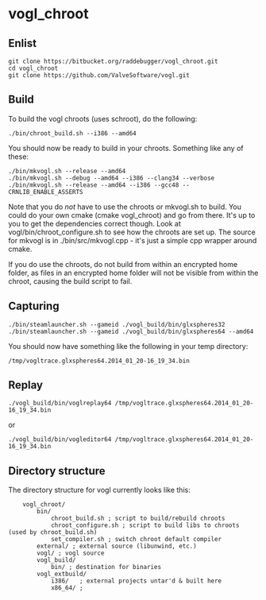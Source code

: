 vogl_chroot
=============

## Enlist ##

```
git clone https://bitbucket.org/raddebugger/vogl_chroot.git  
cd vogl_chroot  
git clone https://github.com/ValveSoftware/vogl.git  
```

## Build ##

To build the vogl chroots (uses schroot), do the following:

    ./bin/chroot_build.sh --i386 --amd64

You should now be ready to build in your chroots. Something like any of these:

    ./bin/mkvogl.sh --release --amd64
    ./bin/mkvogl.sh --debug --amd64 --i386 --clang34 --verbose
    ./bin/mkvogl.sh --release --amd64 --i386 --gcc48 --CRNLIB_ENABLE_ASSERTS

Note that you do _not_ have to use the chroots or mkvogl.sh to build. You could do your own cmake (cmake vogl_chroot) and go from there. It's up to you to get the dependencies correct though. Look at vogl/bin/chroot_configure.sh to see how the chroots are set up. The source for mkvogl is in ./bin/src/mkvogl.cpp - it's just a simple cpp wrapper around cmake.

If you do use the chroots, do not build from within an encrypted home folder, as files in an encrypted home folder will not be visible from within the chroot, causing the build script to fail.

## Capturing ##

    ./bin/steamlauncher.sh --gameid ./vogl_build/bin/glxspheres32
    ./bin/steamlauncher.sh --gameid ./vogl_build/bin/glxspheres64 --amd64

You should now have something like the following in your temp directory:

    /tmp/vogltrace.glxspheres64.2014_01_20-16_19_34.bin

## Replay ##

    ./vogl_build/bin/voglreplay64 /tmp/vogltrace.glxspheres64.2014_01_20-16_19_34.bin

or

    ./vogl_build/bin/vogleditor64 /tmp/vogltrace.glxspheres64.2014_01_20-16_19_34.bin

## Directory structure ##

The directory structure for vogl currently looks like this:

        vogl_chroot/
            bin/
                chroot_build.sh ; script to build/rebuild chroots
                chroot_configure.sh ; script to build libs to chroots (used by chroot_build.sh)
                set_compiler.sh ; switch chroot default compiler
            external/ ; external source (libunwind, etc.)
            vogl/ ; vogl source
            vogl_build/
                bin/ ; destination for binaries
            vogl_extbuild/
                i386/   ; external projects untar'd & built here
                x86_64/ ;
